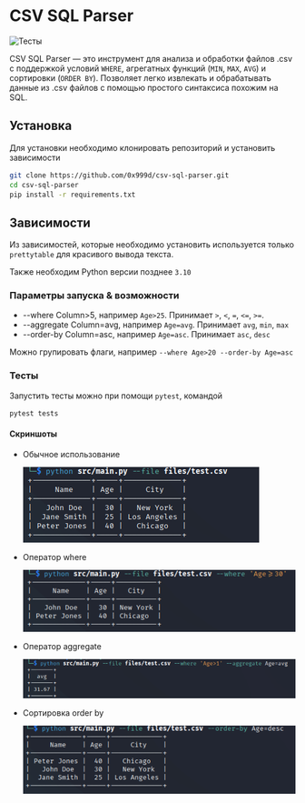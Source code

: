 # CSV SQL Parser

![Тесты](https://img.shields.io/badge/tests-passing-brightgreen)

CSV SQL Parser — это инструмент для анализа и обработки файлов .csv с поддержкой условий `WHERE`, агрегатных функций (`MIN`, `MAX`, `AVG`) и сортировки (`ORDER BY`). Позволяет легко извлекать и обрабатывать данные из .csv файлов с помощью простого синтаксиса похожим на SQL.

## Установка

Для установки необходимо клонировать репозиторий и установить зависимости

   ```bash
   git clone https://github.com/0x999d/csv-sql-parser.git
   cd csv-sql-parser
   pip install -r requirements.txt
```
## Зависимости
Из зависимостей, которые необходимо установить используется только `prettytable` для красивого вывода текста. 

Также необходим Python версии позднее `3.10`

### Параметры запуска & возможности
* --where Column>5, например `Age>25`. Принимает `>`, `<`, `=`, `<=`, `>=`. 
* --aggregate Column=avg, например `Age=avg`. Принимает `avg`, `min`, `max`
* --order-by Column=asc, например `Age=asc`. Принимает `asc`, `desc`

Можно групировать флаги, например `--where Age>20 --order-by Age=asc`

### Тесты
Запустить тесты можно при помощи `pytest`, командой 
```bash
pytest tests
```

#### Скриншоты
* Обычное использование
  
  ![Default usage](https://github.com/0x999d/csv-sql-parser/blob/master/files/default.png)

* Оператор where

  ![where usage](https://github.com/0x999d/csv-sql-parser/blob/master/files/where.png)

* Оператор aggregate

  ![aggregate usage](https://github.com/0x999d/csv-sql-parser/blob/master/files/aggregate.png)

* Сортировка order by

  ![aggregate usage](https://github.com/0x999d/csv-sql-parser/blob/master/files/orderby.png)
